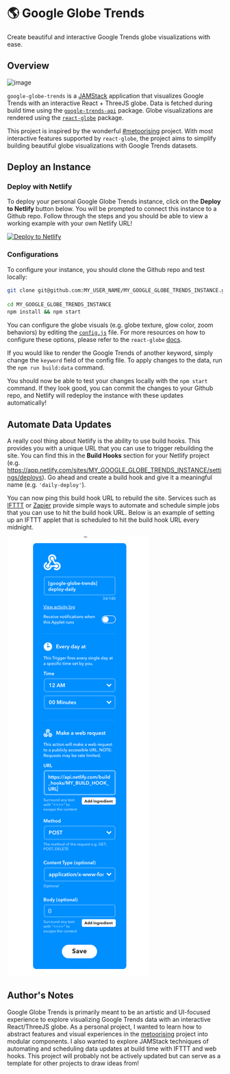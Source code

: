 # 🌎 Google Globe Trends

Create beautiful and interactive Google Trends globe visualizations with ease.

## Overview

![image](./demo.gif)

`google-globe-trends` is a [JAMStack][jamstack] application that visualizes Google Trends with an interactive React + ThreeJS globe. Data is fetched during build time using the [`google-trends-api`][google-trends-api] package. Globe visualizations are rendered using the [`react-globe`][react-globe-github] package.

This project is inspired by the wonderful [#metoorising][metoorising] project. With most interactive features supported by `react-globe`, the project aims to simplify building beautiful globe visualizations with Google Trends datasets.

## Deploy an Instance

### Deploy with Netlify

To deploy your personal Google Globe Trends instance, click on the **Deploy to Netlify** button below. You will be prompted to connect this instance to a Github repo. Follow through the steps and you should be able to view a working example with your own Netlify URL!

[![Deploy to Netlify](https://www.netlify.com/img/deploy/button.svg)](https://app.netlify.com/start/deploy?repository=https://github.com/chrisrzhou/google-globe-trends)

### Configurations

To configure your instance, you should clone the Github repo and test locally:

```sh
git clone git@github.com:MY_USER_NAME/MY_GOOGLE_GLOBE_TRENDS_INSTANCE.git

cd MY_GOOGLE_GLOBE_TRENDS_INSTANCE
npm install && npm start
```

You can configure the globe visuals (e.g. globe texture, glow color, zoom behaviors) by editing the [`config.js`](./src/config.js) file. For more resources on how to configure these options, please refer to the `react-globe` [docs][react-globe-docs].

If you would like to render the Google Trends of another keyword, simply change the `keyword` field of the config file. To apply changes to the data, run the `npm run build:data` command.

You should now be able to test your changes locally with the `npm start` command. If they look good, you can commit the changes to your Github repo, and Netlify will redeploy the instance with these updates automatically!

## Automate Data Updates

A really cool thing about Netlify is the ability to use build hooks. This provides you with a unique URL that you can use to trigger rebuilding the site. You can find this in the **Build Hooks** section for your Netlify project (e.g. https://app.netlify.com/sites/MY_GOOGLE_GLOBE_TRENDS_INSTANCE/settings/deploys). Go ahead and create a build hook and give it a meaningful name (e.g. `'daily-deploy'`).

You can now ping this build hook URL to rebuild the site. Services such as [IFTTT][ifttt] or [Zapier][zapier] provide simple ways to automate and schedule simple jobs that you can use to hit the build hook URL. Below is an example of setting up an IFTTT applet that is scheduled to hit the build hook URL every midnight.

![image](./ifttt_applet.png)


## Author's Notes

Google Globe Trends is primarily meant to be an artistic and UI-focused experience to explore visualizing Google Trends data with an interactive React/ThreeJS globe. As a personal project, I wanted to learn how to abstract features and visual experiences in the [metoorising][metoorising] project into modular components. I also wanted to explore JAMStack techniques of automating and scheduling data updates at build time with IFTTT and web hooks. This project will probably not be actively updated but can serve as a template for other projects to draw ideas from!

<!-- Links -->
[jamstack]: https://jamstack.org/
[google-trends-api]: https://www.npmjs.com/package/google-trends-api
[react-globe-github]: https://github.com/chrisrzhou/react-globe
[react-globe-docs]: https://react-globe.netlify.com/
[metoorising]: https://metoorising.withgoogle.com/
[ifttt]: https://ifttt.com
[zapier]: https://zapier.com
